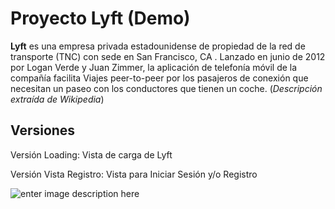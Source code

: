 Proyecto Lyft (Demo)
===================
**Lyft** es una empresa privada estadounidense de propiedad de la red de transporte (TNC) con sede en San Francisco, CA . Lanzado en junio de 2012 por Logan Verde y Juan Zimmer, la aplicación de telefonía móvil de la compañía facilita Viajes peer-to-peer por los pasajeros de conexión que necesitan un paseo con los conductores que tienen un coche. (*Descripción extraída de Wikipedia*)


Versiones
-------------
Versión Loading:
Vista de carga de Lyft

Versión Vista Registro:
Vista para Iniciar Sesión y/o Registro

![enter image description here](http://i63.tinypic.com/2ektagz.jpg)

